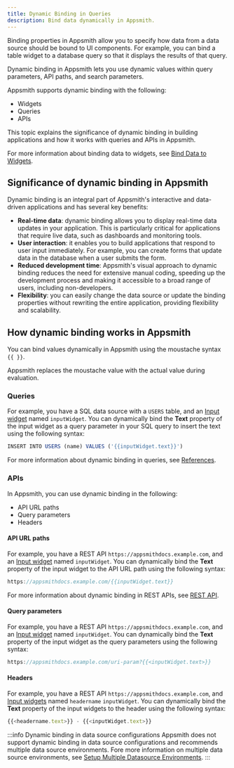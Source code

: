 ```yaml
---
title: Dynamic Binding in Queries
description: Bind data dynamically in Appsmith.
---
```


Binding properties in Appsmith allow you to specify how data from a data source should be bound to UI components. For example, you can bind a table widget to a database query so that it displays the results of that query.

Dynamic binding in Appsmith lets you use dynamic values within query parameters, API paths, and search parameters.

Appsmith supports dynamic binding with the following:

- Widgets
- Queries
- APIs

This topic explains the significance of dynamic binding in building applications and how it works with queries and APIs in Appsmith.

For more information about binding data to widgets, see [Bind Data to Widgets](https://docs.appsmith.com/core-concepts/building-ui/dynamic-ui).

## Significance of dynamic binding in Appsmith

Dynamic binding is an integral part of Appsmith's interactive and data-driven applications and has several key benefits:

- **Real-time data**: dynamic binding allows you to display real-time data updates in your application. This is particularly critical for applications that require live data, such as dashboards and monitoring tools.
- **User interaction**: it enables you to build applications that respond to user input immediately. For example, you can create forms that update data in the database when a user submits the form.
- **Reduced development time**: Appsmith's visual approach to dynamic binding reduces the need for extensive manual coding, speeding up the development process and making it accessible to a broad range of users, including non-developers.
- **Flexibility**: you can easily change the data source or update the binding properties without rewriting the entire application, providing flexibility and scalability.

## How dynamic binding works in Appsmith

You can bind values dynamically in Appsmith using the moustache syntax `{{ }}`.

Appsmith replaces the moustache value with the actual value during evaluation. 

### Queries

For example, you have a SQL data source with a `USERS` table, and an [Input widget](https://docs.appsmith.com/reference/widgets/input) named `inputWidget`. You can dynamically bind the **Text** property of the input widget as a query parameter in your SQL query to insert the text using the following syntax:

```js
INSERT INTO USERS (name) VALUES ('{{inputWidget.text}}')
```

For more information about dynamic binding in queries, see [References](https://docs.appsmith.com/connect-data/reference).

### APIs

In Appsmith, you can use dynamic binding in the following:
- API URL paths
- Query parameters
- Headers

#### API URL paths

For example, you have a REST API `https://appsmithdocs.example.com`, and an [Input widget](https://docs.appsmith.com/reference/widgets/input) named `inputWidget`. You can dynamically bind the **Text** property of the input widget to the API URL path using the following syntax:

```js
https://appsmithdocs.example.com/{{inputWidget.text}}
```

For more information about dynamic binding in REST APIs, see [REST API](https://docs.appsmith.com/connect-data/reference/rest-api#query-rest-api).

#### Query parameters

For example, you have a REST API `https://appsmithdocs.example.com`, and an [Input widget](https://docs.appsmith.com/reference/widgets/input) named `inputWidget`. You can dynamically bind the **Text** property of the input widget as the query parameters using the following syntax:

```js
https://appsmithdocs.example.com/uri-param?{{<inputWidget.text>}}
```

#### Headers

For example, you have a REST API `https://appsmithdocs.example.com`, and [Input widgets](https://docs.appsmith.com/reference/widgets/input) named `headername` `inputWidget`. You can dynamically bind the **Text** property of the input widgets to the header using the following syntax:

```js
{{<headername.text>}} - {{<inputWidget.text>}}
```

:::info Dynamic binding in data source configurations
Appsmith does not support dynamic binding in data source configurations and recommends multiple data source environments.
Fore more information on multiple data source environments, see [Setup Multiple Datasource Environments](https://docs.appsmith.com/connect-data/how-to-guides/setup-datasource-environments).
:::
